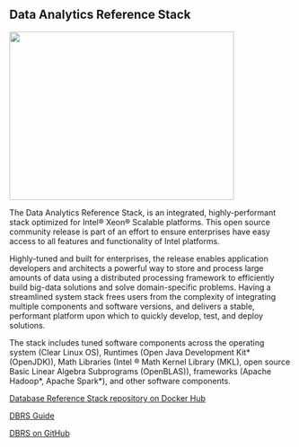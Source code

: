 ## Data Analytics Reference Stack

<img src="https://clearlinux.org/sites/default/files/DA_RS-01_0.png" width="400" height="300" />

The Data Analytics Reference Stack, is an integrated, highly-performant stack optimized for Intel® Xeon® Scalable platforms. This open source community release is part of an effort to ensure enterprises have easy access to all features and functionality of Intel platforms.

Highly-tuned and built for enterprises, the release enables application developers and architects a powerful way to store and process large amounts of data using a distributed processing framework to efficiently build big-data solutions and solve domain-specific problems. Having a streamlined system stack frees users from the complexity of integrating multiple components and software versions, and delivers a stable, performant platform upon which to quickly develop, test, and deploy solutions.

The stack includes tuned software components across the operating system (Clear Linux OS),  Runtimes (Open Java Development Kit* (OpenJDK)), Math Libraries (Intel ® Math Kernel Library (MKL), open source Basic Linear Algebra Subprograms (OpenBLAS)), frameworks (Apache Hadoop*, Apache Spark*), and other software components.



[Database Reference Stack repository on Docker Hub]()

[DBRS Guide]()

[DBRS on GitHub]()
